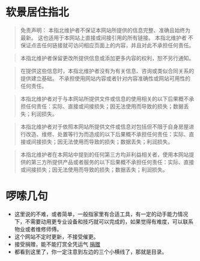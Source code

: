 # 软景居住指北

> 免责声明：
> 本指北维护者不保证本网站所提供的信息完整、准确且始终为最新。 这也适用于本网站上直接或间接引用的所有链接。 本指北维护者 不保证点击任何链接就可访问相应页面上的内容，并且对此不承担任何责任。

> 本指北维护者保留更改所提供信息或添加更多内容的权利，恕不另行通知。

> 在提供这些信息时，本指北维护者没有为有关信息、咨询或类似合同关系的提供建立基础。 不承担使用网站内容或者针对内容准确性或网站可用性的任何责任。

> 本指北维护者对于与本网站所提供文件或信息的使用相关的以下后果概不承担任何责任：实际、直接或间接损失；因无法使用而导致的损失；数据丢失；利润损失。

> 本指北维护者对于依照本网站所提供文件或信息对包括但不限于自身房屋进行改造、维修、处置等行为而造成的以下后果概不承担任何责任：实际、直接或间接损失；因无法使用而导致的损失；数据丢失；利润损失。

> 本指北维护者在本网站中提到的任何第三方均非利益相关者，使用本网站提供的第三方所提供产品或者服务的以下后果概不承担任何责任：实际、直接或间接损失；因无法使用而导致的损失；数据丢失；利润损失。

# 啰嗦几句
- 这里说的不难，或者简单，一般指家里有合适工具，有一定的动手能力情况下，不需要动用更专业设备和技巧就可以完成的，如果觉得有难度，可以联系物业或者维修师傅。
- 这个网站不定时更新，不接受催更。
- 接受捐赠，能不能打赏全凭运气 [捐赠](https://github.com/Sunlice/donate)
- 都看到这里了，你一定注意到左边的三个小横线了，那就是目录。